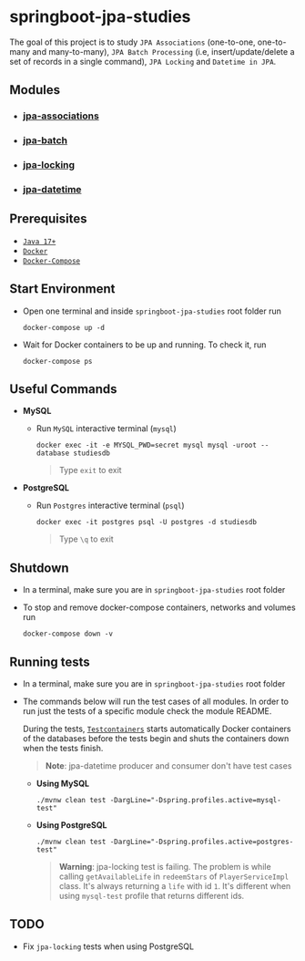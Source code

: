 # springboot-jpa-studies

The goal of this project is to study `JPA Associations` (one-to-one, one-to-many and many-to-many), `JPA Batch Processing` (i.e, insert/update/delete a set of records in a single command), `JPA Locking` and `Datetime in JPA`.

## Modules

- ### [jpa-associations](https://github.com/ivangfr/springboot-jpa-studies/tree/master/jpa-associations#jpa-associations)
- ### [jpa-batch](https://github.com/ivangfr/springboot-jpa-studies/tree/master/jpa-batch#jpa-batch)
- ### [jpa-locking](https://github.com/ivangfr/springboot-jpa-studies/tree/master/jpa-locking#jpa-locking)
- ### [jpa-datetime](https://github.com/ivangfr/springboot-jpa-studies/tree/master/jpa-datetime#jpa-datetime)

## Prerequisites

- [`Java 17+`](https://www.oracle.com/java/technologies/downloads/#java17)
- [`Docker`](https://www.docker.com/)
- [`Docker-Compose`](https://docs.docker.com/compose/install/)

## Start Environment

- Open one terminal and inside `springboot-jpa-studies` root folder run
  ```
  docker-compose up -d
  ```

- Wait for Docker containers to be up and running. To check it, run
  ```
  docker-compose ps
  ```

## Useful Commands

- **MySQL**

  - Run `MySQL` interactive terminal (`mysql`)
    ```
    docker exec -it -e MYSQL_PWD=secret mysql mysql -uroot --database studiesdb
    ```
    > Type `exit` to exit
    
- **PostgreSQL**

  - Run `Postgres` interactive terminal (`psql`)
    ```
    docker exec -it postgres psql -U postgres -d studiesdb
    ```
    > Type `\q` to exit

## Shutdown

- In a terminal, make sure you are in `springboot-jpa-studies` root folder

- To stop and remove docker-compose containers, networks and volumes run
  ```
  docker-compose down -v
  ```

## Running tests

- In a terminal, make sure you are in `springboot-jpa-studies` root folder  

- The commands below will run the test cases of all modules. In order to run just the tests of a specific module check the module README.

  During the tests, [`Testcontainers`](https://www.testcontainers.org/) starts automatically Docker containers of the databases before the tests begin and shuts the containers down when the tests finish.

  > **Note**: jpa-datetime producer and consumer don't have test cases

  - **Using MySQL**
    ```
    ./mvnw clean test -DargLine="-Dspring.profiles.active=mysql-test"
    ```

  - **Using PostgreSQL**
    ```
    ./mvnw clean test -DargLine="-Dspring.profiles.active=postgres-test"
    ```
    > **Warning**: jpa-locking test is failing. The problem is while calling `getAvailableLife` in `redeemStars` of `PlayerServiceImpl` class. It's always returning a `life` with id `1`. It's different when using `mysql-test` profile that returns different ids.

## TODO

- Fix `jpa-locking` tests when using PostgreSQL
